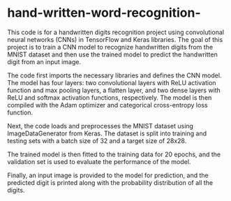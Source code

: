 # hand-written-word-recognition-

This code is for a handwritten digits recognition project using convolutional neural networks (CNNs) in TensorFlow and Keras libraries. The goal of this project is to train a CNN model to recognize handwritten digits from the MNIST dataset and then use the trained model to predict the handwritten digit from an input image.

The code first imports the necessary libraries and defines the CNN model. The model has four layers: two convolutional layers with ReLU activation function and max pooling layers, a flatten layer, and two dense layers with ReLU and softmax activation functions, respectively. The model is then compiled with the Adam optimizer and categorical cross-entropy loss function.

Next, the code loads and preprocesses the MNIST dataset using ImageDataGenerator from Keras. The dataset is split into training and testing sets with a batch size of 32 and a target size of 28x28.

The trained model is then fitted to the training data for 20 epochs, and the validation set is used to evaluate the performance of the model.

Finally, an input image is provided to the model for prediction, and the predicted digit is printed along with the probability distribution of all the digits.
